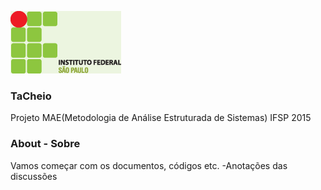 ![Ta Cheio](/ifsp_logo.png)

### TaCheio ###

Projeto MAE(Metodologia de Análise Estruturada de Sistemas) IFSP 2015

### About - Sobre ###

Vamos começar com os documentos, códigos etc.
-Anotações das discussões
